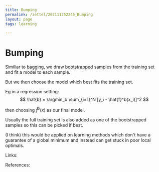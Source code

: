 ```yaml
---
title: Bumping
permalink: /zettel/202111252245_Bumping
layout: page
tags: learning

---
```

# Bumping

Similiar to [bagging](202111252019_Bagging), we draw [bootstrapped](202101161648_theBootstrap) samples from the training set and fit a model to each sample. 

But we then choose the model which best fits the training set.

Eg in a regression setting:
$$
\hat{b} = \argmin_b \sum_{i=1}^N [y_i - \hat{f}^b(x_i)]^2
$$

then choosing $\hat{f}^{\hat{b}}(x)$ as our final model.

Usually the full training set is also added as one of the bootstrapped samples so this can be picked if best.

(I think) this would be applied on learning methods which don't have a guarantee of a global minimum and instead can get stuck in poor local optimals. 

Links: 

References: 

